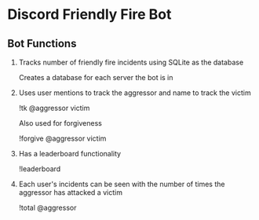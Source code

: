 # Discord Friendly Fire Bot
## Bot Functions
1. Tracks number of friendly fire incidents using SQLite as the database

   Creates a database for each server the bot is in
   
2. Uses user mentions to track the aggressor and name to track the victim

   !tk @aggressor victim
   
   Also used for forgiveness 
   
   !forgive @aggressor victim
   
3. Has a leaderboard functionality

   !leaderboard

4. Each user's incidents can be seen with the number of times the aggressor has attacked a victim

   !total @aggressor
